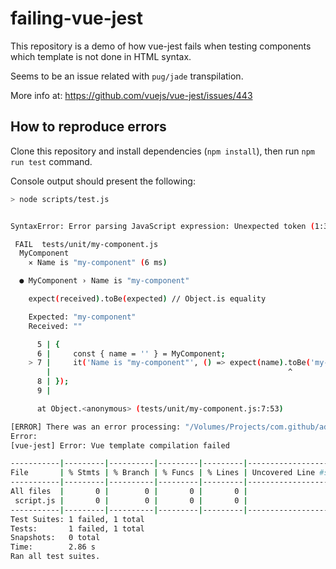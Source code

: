 # failing-vue-jest

This repository is a demo of how vue-jest fails when testing components which template is not done in HTML syntax.

Seems to be an issue related with `pug/jade` transpilation.

More info at: https://github.com/vuejs/vue-jest/issues/443

## How to reproduce errors

Clone this repository and install dependencies (`npm install`), then run `npm run test` command.

Console output should present the following:

```bash
> node scripts/test.js


SyntaxError: Error parsing JavaScript expression: Unexpected token (1:3)

 FAIL  tests/unit/my-component.js
  MyComponent
    ✕ Name is "my-component" (6 ms)

  ● MyComponent › Name is "my-component"

    expect(received).toBe(expected) // Object.is equality

    Expected: "my-component"
    Received: ""

      5 | {
      6 |     const { name = '' } = MyComponent;
    > 7 |     it('Name is "my-component"', () => expect(name).toBe('my-component'));
        |                                                     ^
      8 | });
      9 |

      at Object.<anonymous> (tests/unit/my-component.js:7:53)

[ERROR] There was an error processing: "/Volumes/Projects/com.github/adhara/vue/failing-vue-jest/src/my-component"
Error:
[vue-jest] Error: Vue template compilation failed

-----------|---------|----------|---------|---------|-------------------
File       | % Stmts | % Branch | % Funcs | % Lines | Uncovered Line #s
-----------|---------|----------|---------|---------|-------------------
All files  |       0 |        0 |       0 |       0 |
 script.js |       0 |        0 |       0 |       0 |
-----------|---------|----------|---------|---------|-------------------
Test Suites: 1 failed, 1 total
Tests:       1 failed, 1 total
Snapshots:   0 total
Time:        2.86 s
Ran all test suites.
```
